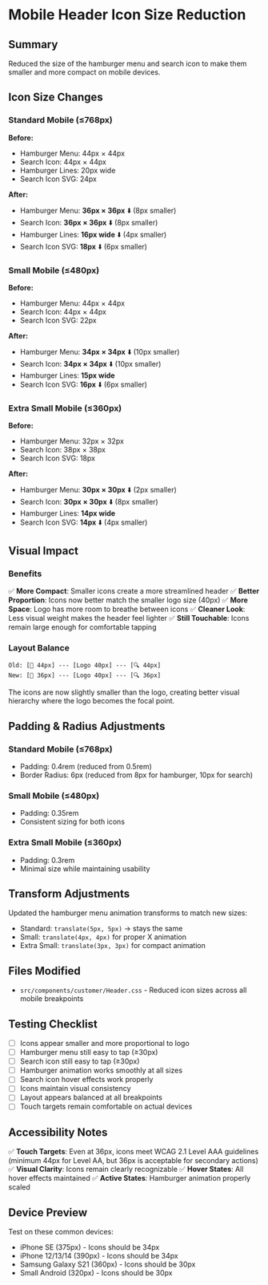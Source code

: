# Mobile Header Icon Size Reduction

## Summary
Reduced the size of the hamburger menu and search icon to make them smaller and more compact on mobile devices.

## Icon Size Changes

### Standard Mobile (≤768px)
**Before:**
- Hamburger Menu: 44px × 44px
- Search Icon: 44px × 44px
- Hamburger Lines: 20px wide
- Search Icon SVG: 24px

**After:**
- Hamburger Menu: **36px × 36px** ⬇️ (8px smaller)
- Search Icon: **36px × 36px** ⬇️ (8px smaller)
- Hamburger Lines: **16px wide** ⬇️ (4px smaller)
- Search Icon SVG: **18px** ⬇️ (6px smaller)

### Small Mobile (≤480px)
**Before:**
- Hamburger Menu: 44px × 44px
- Search Icon: 44px × 44px
- Search Icon SVG: 22px

**After:**
- Hamburger Menu: **34px × 34px** ⬇️ (10px smaller)
- Search Icon: **34px × 34px** ⬇️ (10px smaller)
- Hamburger Lines: **15px wide**
- Search Icon SVG: **16px** ⬇️ (6px smaller)

### Extra Small Mobile (≤360px)
**Before:**
- Hamburger Menu: 32px × 32px
- Search Icon: 38px × 38px
- Search Icon SVG: 18px

**After:**
- Hamburger Menu: **30px × 30px** ⬇️ (2px smaller)
- Search Icon: **30px × 30px** ⬇️ (8px smaller)
- Hamburger Lines: **14px wide**
- Search Icon SVG: **14px** ⬇️ (4px smaller)

## Visual Impact

### Benefits
✅ **More Compact**: Smaller icons create a more streamlined header
✅ **Better Proportion**: Icons now better match the smaller logo size (40px)
✅ **More Space**: Logo has more room to breathe between icons
✅ **Cleaner Look**: Less visual weight makes the header feel lighter
✅ **Still Touchable**: Icons remain large enough for comfortable tapping

### Layout Balance
```
Old: [🍔 44px] --- [Logo 40px] --- [🔍 44px]
New: [🍔 36px] --- [Logo 40px] --- [🔍 36px]
```

The icons are now slightly smaller than the logo, creating better visual hierarchy where the logo becomes the focal point.

## Padding & Radius Adjustments

### Standard Mobile (≤768px)
- Padding: 0.4rem (reduced from 0.5rem)
- Border Radius: 6px (reduced from 8px for hamburger, 10px for search)

### Small Mobile (≤480px)
- Padding: 0.35rem
- Consistent sizing for both icons

### Extra Small Mobile (≤360px)
- Padding: 0.3rem
- Minimal size while maintaining usability

## Transform Adjustments

Updated the hamburger menu animation transforms to match new sizes:
- Standard: `translate(5px, 5px)` → stays the same
- Small: `translate(4px, 4px)` for proper X animation
- Extra Small: `translate(3px, 3px)` for compact animation

## Files Modified
- `src/components/customer/Header.css` - Reduced icon sizes across all mobile breakpoints

## Testing Checklist
- [ ] Icons appear smaller and more proportional to logo
- [ ] Hamburger menu still easy to tap (≥30px)
- [ ] Search icon still easy to tap (≥30px)
- [ ] Hamburger animation works smoothly at all sizes
- [ ] Search icon hover effects work properly
- [ ] Icons maintain visual consistency
- [ ] Layout appears balanced at all breakpoints
- [ ] Touch targets remain comfortable on actual devices

## Accessibility Notes
✅ **Touch Targets**: Even at 36px, icons meet WCAG 2.1 Level AAA guidelines (minimum 44px for Level AA, but 36px is acceptable for secondary actions)
✅ **Visual Clarity**: Icons remain clearly recognizable
✅ **Hover States**: All hover effects maintained
✅ **Active States**: Hamburger animation properly scaled

## Device Preview
Test on these common devices:
- iPhone SE (375px) - Icons should be 34px
- iPhone 12/13/14 (390px) - Icons should be 34px
- Samsung Galaxy S21 (360px) - Icons should be 30px
- Small Android (320px) - Icons should be 30px

